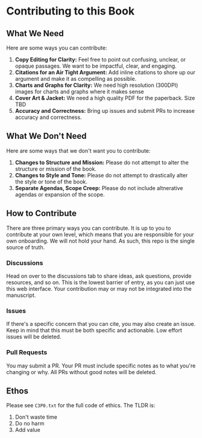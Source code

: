 # Contributing to this Book

## What We Need

Here are some ways you can contribute:

1. **Copy Editing for Clarity:** Feel free to point out confusing, unclear, or opaque passages. We want to be impactful, clear, and engaging.
2. **Citations for an Air Tight Argument:** Add inline citations to shore up our argument and make it as compelling as possible.
3. **Charts and Graphs for Clarity:** We need high resolution (300DPI) images for charts and graphs where it makes sense
4. **Cover Art & Jacket:** We need a high quality PDF for the paperback. Size TBD
5. **Accuracy and Correctness:** Bring up issues and submit PRs to increase accuracy and correctness.

## What We Don't Need

Here are some ways that we don't want you to contribute:

1. **Changes to Structure and Mission:** Please do not attempt to alter the structure or mission of the book.
2. **Changes to Style and Tone:** Please do not attempt to drastically alter the style or tone of the book.
3. **Separate Agendas, Scope Creep:** Please do not include altnerative agendas or expansion of the scope.

## How to Contribute

There are three primary ways you can contribute. It is up to you to contribute at your own level, which means that you are responsible for your own onboarding. We will not hold your hand. As such, this repo is the single source of truth. 

### Discussions

Head on over to the discussions tab to share ideas, ask questions, provide resources, and so on. This is the lowest barrier of entry, as you can just use this web interface. Your contribution may or may not be integrated into the manuscript.

### Issues

If there's a specific concern that you can cite, you may also create an issue. Keep in mind that this must be both specific and actionable. Low effort issues will be deleted. 

### Pull Requests

You may submit a PR. Your PR must include specific notes as to what you're changing or why. All PRs without good notes will be deleted. 

## Ethos

Please see `C3P0.txt` for the full code of ethics. The TLDR is:

1. Don't waste time
2. Do no harm
3. Add value

